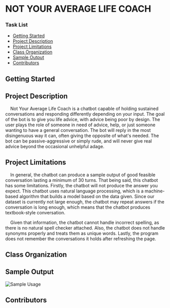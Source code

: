 # NOT YOUR AVERAGE LIFE COACH

### Task List
- [Getting Started](#getting-started)
- [Project Description](#project-description)
- [Project Limitations](#project-limitations)
- [Class Organization](#class-organization)
- [Sample Output](#sample-output)
- [Contributors](#contributors)

## Getting Started

## Project Description

&nbsp;&nbsp;&nbsp;&nbsp;Not Your Average Life Coach is a chatbot capable of holding sustained conversations and responding differently depending on your input. The goal of the bot is to give you life advice, with advice being poor by design. The user plays the role of someone in need of advice, help, or just someone wanting to have a general conversation. The bot will reply in the most disingenuous way it can, often giving the opposite of what's needed. The bot can be passive-aggressive or simply rude, and will never give real advice beyond the occasional unhelpful adage.

## Project Limitations
&nbsp;&nbsp;&nbsp;&nbsp;In general, the chatbot can produce a sample output of good feasible conversation lasting a minimum of 30 turns. That being said, this chatbot has some limitations. Firstly, the chatbot will not produce the answer you expect. This chatbot uses natural language processing, which is a machine-based algorithm that builds a model based on the data given. Since our dataset is currently not large enough, the chatbot may repeat answers if the conversation is long enough, which means that the chatbot produces textbook-style conversation.

&nbsp;&nbsp;&nbsp;&nbsp;Given that information, the chatbot cannot handle incorrect spelling, as there is no natural spell checker attached. Also, the chatbot does not handle synonyms properly and treats them as unique words. Lastly, the program does not remember the conversations it holds after refreshing the page.


## Class Organization

## Sample Output

![Sample Usage](https://user-images.githubusercontent.com/15049008/109720047-6bc2c180-7b5e-11eb-8749-3ef83c5cb574.gif)



## Contributors





